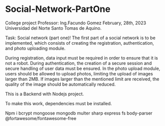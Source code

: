# Social-Network-PartOne
College project 
Professor: Ing.Facundo Gomez
February, 28th, 2023
Universidad del Norte Santo Tomas de Aquino.

Task:
Social network (part one)!
The first part of a social network is to be implemented, which consists of creating the registration, authentication, and photo uploading module.

During registration, data input must be required in order to ensure that it is not a robot.
During authentication, the creation of a secure session and secure handling of user data must be ensured.
In the photo upload module, users should be allowed to upload photos, limiting the upload of images larger than 2MB. 
If images larger than the mentioned limit are received, the quality of the image should be automatically reduced.




This is a Backend with Nodejs project.

To make this work, dependencies must be installed.


Npm i bcrypt mongoose mongodb multer sharp express fs body-parser @fortawesome/fontawesome-free
